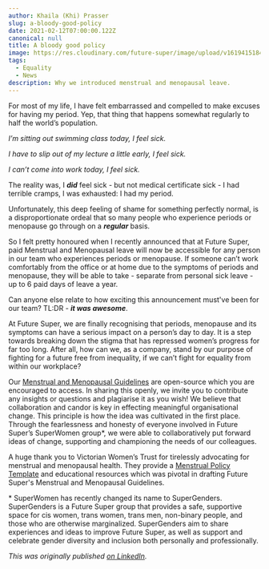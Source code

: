 ```yaml
---
author: Khaila (Khi) Prasser
slug: a-bloody-good-policy
date: 2021-02-12T07:00:00.122Z
canonical: null
title: A bloody good policy
image: https://res.cloudinary.com/future-super/image/upload/v1619415184/siora-photography-228Ug-nLxx8-unsplash.jpg
tags:
  - Equality
  - News
description: Why we introduced menstrual and menopausal leave.
---
```


For most of my life, I have felt embarrassed and compelled to make excuses for having my period. Yep, that thing that happens somewhat regularly to half the world’s population.

_I’m sitting out swimming class today, I feel sick._

_I have to slip out of my lecture a little early, I feel sick._

_I can’t come into work today, I feel sick._

The reality was, I **_did_** feel sick - but not medical certificate sick - I had terrible cramps, I was exhausted: I had my period.

Unfortunately, this deep feeling of shame for something perfectly normal, is a disproportionate ordeal that so many people who experience periods or menopause go through on a **_regular_** basis.

So I felt pretty honoured when I recently announced that at Future Super, paid Menstrual and Menopausal leave will now be accessible for any person in our team who experiences periods or menopause. If someone can’t work comfortably from the office or at home due to the symptoms of periods and menopause, they will be able to take - separate from personal sick leave - up to 6 paid days of leave a year.

Can anyone else relate to how exciting this announcement must've been for our team? TL:DR - **_it was awesome_**.

At Future Super, we are finally recognising that periods, menopause and its symptoms can have a serious impact on a person’s day to day. It is a step towards breaking down the stigma that has repressed women’s progress for far too long. After all, how can we, as a company, stand by our purpose of fighting for a future free from inequality, if we can’t fight for equality from within our workplace?

Our [Menstrual and Menopausal Guidelines](https://docs.google.com/document/d/1Aafj2Q_t2JghlJgwLoIHNIVq53v4A1vdfNk6Uqakhag/edit?usp=sharing) are open-source which you are encouraged to access. In sharing this openly, we invite you to contribute any insights or questions and plagiarise it as you wish! We believe that collaboration and candor is key in effecting meaningful organisational change. This principle is how the idea was cultivated in the first place. Through the fearlessness and honesty of everyone involved in Future Super’s SuperWomen group\*, we were able to collaboratively put forward ideas of change, supporting and championing the needs of our colleagues.

A huge thank you to Victorian Women’s Trust for tirelessly advocating for menstrual and menopausal health. They provide a [Menstrual Policy Template](https://www.vwt.org.au/menstrual-policy-2/) and educational resources which was pivotal in drafting Future Super's Menstrual and Menopausal Guidelines.

\* SuperWomen has recently changed its name to SuperGenders. SuperGenders is a Future Super group that provides a safe, supportive space for cis women, trans women, trans men, non-binary people, and those who are otherwise marginalized. SuperGenders aim to share experiences and ideas to improve Future Super, as well as support and celebrate gender diversity and inclusion both personally and professionally.

_This was originally published [on LinkedIn](https://www.linkedin.com/pulse/bloody-good-policy-why-we-introduced-menstrual-leave-khaila-prasser/)._
